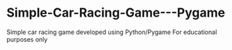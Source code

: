 # Simple-Car-Racing-Game---Pygame
Simple car racing game developed using Python/Pygame
For educational purposes only
